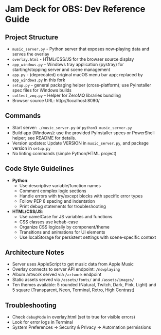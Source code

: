 # Jam Deck for OBS: Dev Reference Guide

## Project Structure
- `music_server.py` - Python server that exposes now-playing data and serves the overlay
- `overlay.html` - HTML/CSS/JS for the browser source display
- `app_windows.py` - Windows tray application (pystray) for starting/stopping server and scene management
- `app.py` - (deprecated) original macOS menu bar app; replaced by `app_windows.py` in this fork
- `setup.py` - general packaging helper (cross-platform); use PyInstaller spec files for Windows builds
- `collect_zmq.py` - Helper for ZeroMQ libraries bundling
- Browser source URL: http://localhost:8080/

## Commands
- Start server: `./music_server.py` or `python3 music_server.py`
- Build app (Windows): use the provided PyInstaller specs or PowerShell helper; see README for details.
- Version updates: Update VERSION in `music_server.py`, and package version in `setup.py`
- No linting commands (simple Python/HTML project)

## Code Style Guidelines
- **Python**: 
  - Use descriptive variable/function names
  - Comment complex logic sections
  - Handle errors with try/except blocks with specific error types
  - Follow PEP 8 spacing and indentation
  - Print debug statements for troubleshooting
- **HTML/CSS/JS**:
  - Use camelCase for JS variables and functions
  - CSS classes use kebab-case
  - Organize CSS logically by component/theme
  - Transitions and animations for UI elements
  - Use localStorage for persistent settings with scene-specific context

## Architecture Notes
- Server uses AppleScript to get music data from Apple Music
- Overlay connects to server API endpoint: `/nowplaying`
- Album artwork served via `/artwork` endpoint
- Static assets served via `/assets/fonts/` and `/assets/images/`
- Ten themes available: 5 rounded (Natural, Twitch, Dark, Pink, Light) and 5 square (Transparent, Neon, Terminal, Retro, High Contrast)

## Troubleshooting
- Check `debugMode` in overlay.html (set to true for visible errors)
- Look for error logs in Terminal
- System Preferences → Security & Privacy → Automation permissions